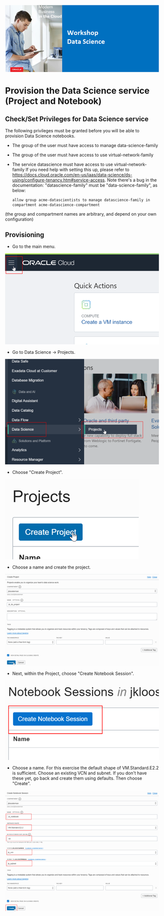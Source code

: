 ![](../commonimages/workshop_logo.png)

# Provision the Data Science service (Project and Notebook)

<!--
## Step 1: Request an Oracle Cloud Free Tier account
Your lab instructor will assist you to obtaining the account during the event.

To sign up for the Free Tier: [http://bit.ly/registeroraclecloud](http://bit.ly/registeroraclecloud). 


![](./images/create_cloud_trial.png)

### Account Details
- On the next page you will be asked for the Cloud Account Name. This is what will uniquely identify your cloud environment. You will see it as part of the URL when you access it later.
- You will also be asked for the "Home Region". This is the location of the physical data center. Choose you nearest location.

![](./images/create_cloud_trial2.png)

-
- At the end of this process, you should receive an email titled "Get Started Now With Oracle Cloud".
- To login to your cloud account, use the same email address that you used for registration.
- If you have to choose your identify domain, this is the same as the value that you chose for "Cloud Account Name" during registration.
  
![](./images/create_cloud_trial3.png)
-->

## Check/Set Privileges for Data Science service

The following privileges must be granted before you will be able to provision Data Science notebooks.
- The group of the user must have access to manage data-science-family
- The group of the user must have access to use virtual-network-family
- The service datascience must have access to use virtual-network-family
If you need help with setting this up, please refer to https://docs.cloud.oracle.com/en-us/iaas/data-science/ds-using/configure-tenancy.htm#service-access. 
Note there's a bug in the documentation: "datascience-family" must be "data-science-family", as below:

  ```
  allow group acme-datascientists to manage datascience-family in compartment acme-datascience-compartment
  ```
(the group and compartment names are arbitrary, and depend on your own configuration)

## Provisioning

- Go to the main menu.

![](./images/provisionds01.png)

- Go to Data Science -> Projects.

![](./images/provisionds02.png)

- Choose "Create Project".

![](./images/provisionds03.png)

- Choose a name and create the project.

![](./images/provisionds04.png)

- Next, within the Project, choose "Create Notebook Session".

![](./images/provisionds05.png)

- Choose a name. 
  For this exercise the default shape of VM.Standard.E2.2 is sufficient.
  Choose an existing VCN and subnet. If you don't have these yet, go back and create them using defaults.
  Then choose "Create".

![](./images/provisionds06.png)

